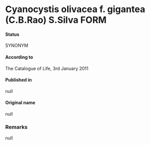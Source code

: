 Cyanocystis olivacea f. gigantea (C.B.Rao) S.Silva FORM
=======

#### Status
SYNONYM

#### According to
The Catalogue of Life, 3rd January 2011

#### Published in
null

#### Original name
null

### Remarks
null